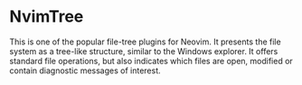 # NvimTree
This is one of the popular file-tree plugins for Neovim. It presents the file system as a tree-like 
structure, similar to the Windows explorer. It offers standard file operations, but also indicates which 
files are open, modified or contain diagnostic messages of interest.
